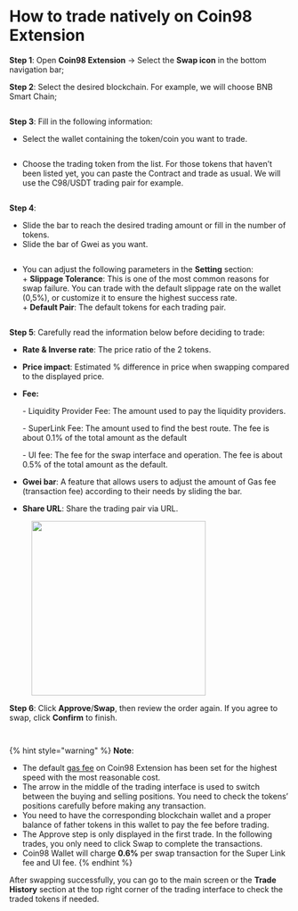 # How to trade natively on Coin98 Extension

**Step 1**: Open **Coin98 Extension** → Select the **Swap icon** in the bottom navigation bar;

**Step 2**: Select the desired blockchain. For example, we will choose BNB Smart Chain;

<figure><img src="../../../../.gitbook/assets/image (209).png" alt=""><figcaption></figcaption></figure>

**Step 3**: Fill in the following information:

* Select the wallet containing the token/coin you want to trade.

<figure><img src="../../../../.gitbook/assets/Screenshot 0005-11-27 at 20.55.35.png" alt=""><figcaption></figcaption></figure>

* Choose the trading token from the list. For those tokens that haven’t been listed yet, you can paste the Contract and trade as usual. We will use the C98/USDT trading pair for example.

<figure><img src="../../../../.gitbook/assets/Screenshot 0005-11-27 at 20.56.23.png" alt=""><figcaption></figcaption></figure>

**Step 4**:

* Slide the bar to reach the desired trading amount or fill in the number of tokens.
* Slide the bar of Gwei as you want.

<figure><img src="../../../../.gitbook/assets/Screenshot 0005-11-27 at 22.17.39.png" alt=""><figcaption></figcaption></figure>

* You can adjust the following parameters in the **Setting** section:\
  \+ **Slippage Tolerance**: This is one of the most common reasons for swap failure. You can trade with the default slippage rate on the wallet (0,5%), or customize it to ensure the highest success rate.\
  \+ **Default Pair**: The default tokens for each trading pair.

<figure><img src="../../../../.gitbook/assets/image (210).png" alt=""><figcaption></figcaption></figure>

**Step 5**: Carefully read the information below before deciding to trade:

* **Rate & Inverse rate**: The price ratio of the 2 tokens.
* **Price impact**: Estimated % difference in price when swapping compared to the displayed price.
*   **Fee:**

    \- Liquidity Provider Fee: The amount used to pay the liquidity providers.

    \- SuperLink Fee: The amount used to find the best route. The fee is about 0.1% of the total amount as the default

    \- UI fee: The fee for the swap interface and operation. The fee is about 0.5% of the total amount as the default.
* **Gwei bar**: A feature that allows users to adjust the amount of Gas fee (transaction fee) according to their needs by sliding the bar.
* **Share URL**: Share the trading pair via URL.

<figure><img src="../../../../.gitbook/assets/Screenshot 0005-11-27 at 22.18.23.png" alt="" width="313"><figcaption></figcaption></figure>

**Step 6**: Click **Approve**/**Swap**, then review the order again. If you agree to swap, click **Confirm** to finish.

<figure><img src="../../../../.gitbook/assets/Screenshot 0005-11-27 at 20.58.32.png" alt=""><figcaption></figcaption></figure>

<figure><img src="../../../../.gitbook/assets/Screenshot 0005-11-27 at 22.19.58.png" alt=""><figcaption></figcaption></figure>

{% hint style="warning" %}
**Note**:

* The default [gas fee](https://coin98.net/what-is-gas-fee) on Coin98 Extension has been set for the highest speed with the most reasonable cost.
* The arrow in the middle of the trading interface is used to switch between the buying and selling positions. You need to check the tokens’ positions carefully before making any transaction.
* You need to have the corresponding blockchain wallet and a proper balance of father tokens in this wallet to pay the fee before trading.
* The Approve step is only displayed in the first trade. In the following trades, you only need to click Swap to complete the transactions.
* Coin98 Wallet will charge **0.6%** per swap transaction for the Super Link fee and UI fee.
{% endhint %}

After swapping successfully, you can go to the main screen or the **Trade History** section at the top right corner of the trading interface to check the traded tokens if needed.

<figure><img src="../../../../.gitbook/assets/Screenshot 0005-11-27 at 22.22.30.png" alt=""><figcaption></figcaption></figure>
